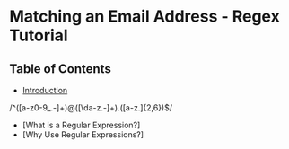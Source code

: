 # Matching an Email Address - Regex Tutorial

## Table of Contents

- [Introduction](#introduction)

 /^([a-z0-9_\.-]+)@([\da-z\.-]+)\.([a-z\.]{2,6})$/

- [What is a Regular Expression?]
- [Why Use Regular Expressions?]
